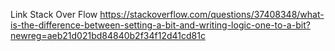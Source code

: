 Link Stack Over Flow
https://stackoverflow.com/questions/37408348/what-is-the-difference-between-setting-a-bit-and-writing-logic-one-to-a-bit?newreg=aeb21d021bd84840b2f34f12d41cd81c
